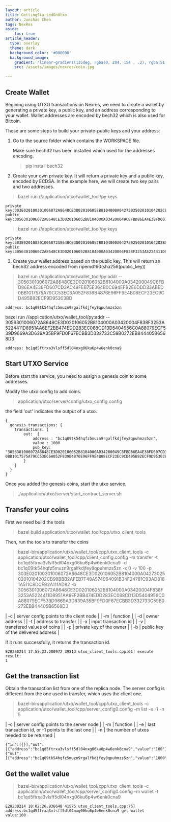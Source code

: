 ```yaml
---
layout: article
title: GettingStartedOnUtxo
author: Junchao Chen
tags: NexRes
aside:
    toc: true
article_header:
  type: overlay
  theme: dark
  background_color: '#000000'
  background_image:
    gradient: 'linear-gradient(135deg, rgba(0, 204, 154 , .2), rgba(51, 154, 154, .2))'
    src: /assets/images/nexres/coin.jpg

---
```


## Create Wallet

Begining using UTXO transactions on Nexres, we need to create a wallet by generating a private key, a public key, 
and an address corresponding to your wallet.
Wallet addresses are encoded by bech32 which is also used for Bitcoin.

These are some steps to build your private-public keys and your address:

1. Go to the source folder which contains the WORKSPACE file.

   Make sure  bech32 has been installed which used for the addresses encoding. 
   > pip install bech32

2. Create your own private key. It will return a private key and a public key, encoded by ECDSA.
    In the example here, we will create two key pairs and two addresses.
  > bazel run //application/utxo/wallet_tool/py:keys
  ```
  private key:303E020100301006072A8648CE3D020106052B8104000A0427302502010104202CB99BBB2AFEB7F48A574064091B34F24781C93AD8181A511C8DCFB2A111AD82
  public key:3056301006072A8648CE3D020106052B8104000A034200049C8FBD86EA4E38FD607CD3AC49FEB75E364B0C694EFB2E6DDD33ABED0BB1017575A79CC53EC6A052F839B4876E96FF9E4B08ECF23EC9CD495B82ECF9D95303BD
  ```
  > bazel run //application/utxo/wallet_tool/py:keys
  ```
  private key:303E020100301006072A8648CE3D020106052B8104000A0427302502010104202BDCC4974026EC852F95D481AE8FEC3AC31E130AB6C78A32EB8410CCDCA4B337
  public key:3056301006072A8648CE3D020106052B8104000A03420004F838F3253A5224411D8951AA6EF2BB474EDD283EC088CD13D5404956C0A88079ECF539D9669A3D639A35BF9FD0F67ECBB3D332733C59B0272EB844405B6568D3
  ```

3. Create your wallet address based on the public key.
  This will return an bech32 address encoded from ripemd160(sha256(public_key))
  > bazel run //application/utxo/wallet_tool/py:addr \-\- 3056301006072A8648CE3D020106052B8104000A034200049C8FBD86EA4E38FD607CD3AC49FEB75E364B0C694EFB2E6DDD33ABED0BB1017575A79CC53EC6A052F839B4876E96FF9E4B08ECF23EC9CD495B82ECF9D95303BD
  ```
  address: bc1q09tk54hqfz5muzn9rgalfkdjfey8qpuhmzs5zn
  ```
  bazel run //application/utxo/wallet_tool/py:addr \-\- 3056301006072A8648CE3D020106052B8104000A03420004F838F3253A5224411D8951AA6EF2BB474EDD283EC088CD13D5404956C0A88079ECF539D9669A3D639A35BF9FD0F67ECBB3D332733C59B0272EB844405B6568D3
  ```
  address: bc1qd5ftrxa3vlsff5dl04nxg06ku6p4w6enk0cna9
  ```


## Start UTXO Service

Before start the service, you need to assign a genesis coin to some addresses.

Modify the utxo config to add coins.

> application/utxo/server/config/utxo_config.config

the field 'out' indicates the output of a utxo. 

```
{
  genesis_transactions: {
    transactions: {
        out:  {
            address : "bc1q09tk54hqfz5muzn9rgalfkdjfey8qpuhmzs5zn",
            value : 1000
            pub_key: "3056301006072A8648CE3D020106052B8104000A034200049C8FBD86EA4E38FD607CD3AC49FEB75E364B0C694EFB2E6DDD33ABED    0BB1017575A79CC53EC6A052F839B4876E96FF9E4B08ECF23EC9CD495B82ECF9D95303BD"
        }
    }
  }
}
``` 

Once you added the genesis coins, start the utxo service.
> ./application/utxo/server/start_contract_server.sh


## Transfer your coins

First we need build the tools

> bazel build application/utxo/wallet_tool/cpp/utxo_client_tools

Then, run the tools to transfer the coins
> bazel-bin/application/utxo/wallet_tool/cpp/utxo_client_tools -c application/utxo/wallet_tool/cpp/client_config.config -m transfer -t bc1qd5ftrxa3vlsff5dl04nxg06ku6p4w6enk0cna9 -d bc1q09tk54hqfz5muzn9rgalfkdjfey8qpuhmzs5zn -x 0 -v 100 -p 303E020100301006072A8648CE3D020106052B8104000A0427302502010104202CB99BBB2AFEB7F48A574064091B34F24781C93AD8181A511C8DCFB2A111AD82 -b 3056301006072A8648CE3D020106052B8104000A03420004F838F3253A5224411D8951AA6EF2BB474EDD283EC088CD13D5404956C0A88079ECF539D9669A3D639A35BF9FD0F67ECBB3D332733C59B0272EB844405B6568D3

  | -c | server config points to the client node |
  | -m | function |
  | -d | owner address |
  | -t | address to transfer |
  | -x | input transaction id |
  | -v | transfered values of coins |
  | -p | private key of the owner |
  | -b | public key of the delivered address |

  If it runs successfully, it returns the transaction id.
  ```
  E20230214 17:55:23.280972 39813 utxo_client_tools.cpp:61] execute result:
  1
  ```

## Get the transaction list

Obtain the transaction list from one of the replica node. The server config is different from the one used in transfer, which uses the client one.

> bazel-bin/application/utxo/wallet_tool/cpp/utxo_client_tools -c application/utxo/wallet_tool/cpp/server_config0.config -m list -e -1 -n 5

  | -c | server config points to the server node |
  | -m | function |
  | -e | last transaction id, or -1 points to the last one |
  | -n | the number of utxos needed to be returned |

  ```
  {"in":[{}],"out":[{"address":"bc1qd5ftrxa3vlsff5dl04nxg06ku6p4w6enk0cna9","value":"100"}],"address":"bc1q09tk54hqfz5muzn9rgalfkdjfey8qpuhmzs5zn","transactionId":"1"}
  {"out":[{"address":"bc1q09tk54hqfz5muzn9rgalfkdjfey8qpuhmzs5zn","value":"1000","spent":true}]}
  ```

## Get the wallet value
> bazel-bin/application/utxo/wallet_tool/cpp/utxo_client_tools -c application/utxo/wallet_tool/cpp/server_config0.config -m wallet -t bc1qd5ftrxa3vlsff5dl04nxg06ku6p4w6enk0cna9

  ```
  E20230214 18:02:26.936648 41575 utxo_client_tools.cpp:76] address:bc1qd5ftrxa3vlsff5dl04nxg06ku6p4w6enk0cna9 get wallet value:100
  ```
